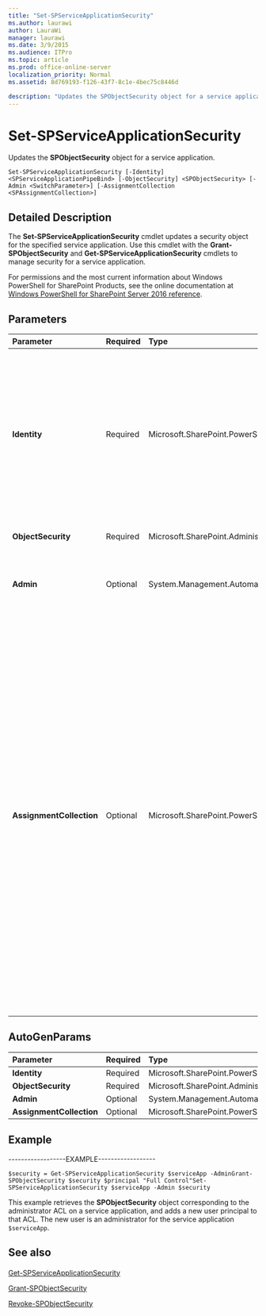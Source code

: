 ```yaml
---
title: "Set-SPServiceApplicationSecurity"
ms.author: laurawi
author: LauraWi
manager: laurawi
ms.date: 3/9/2015
ms.audience: ITPro
ms.topic: article
ms.prod: office-online-server
localization_priority: Normal
ms.assetid: 8d769193-f126-43f7-8c1e-4bec75c8446d

description: "Updates the SPObjectSecurity object for a service application."
---
```


# Set-SPServiceApplicationSecurity

Updates the **SPObjectSecurity** object for a service application. 
  
```
Set-SPServiceApplicationSecurity [-Identity] <SPServiceApplicationPipeBind> [-ObjectSecurity] <SPObjectSecurity> [-Admin <SwitchParameter>] [-AssignmentCollection <SPAssignmentCollection>]
```

## Detailed Description

The **Set-SPServiceApplicationSecurity** cmdlet updates a security object for the specified service application. Use this cmdlet with the **Grant-SPObjectSecurity** and **Get-SPServiceApplicationSecurity** cmdlets to manage security for a service application. 
  
For permissions and the most current information about Windows PowerShell for SharePoint Products, see the online documentation at [Windows PowerShell for SharePoint Server 2016 reference](https://go.microsoft.com/fwlink/p/?LinkId=671715).
  
## Parameters

|**Parameter**|**Required**|**Type**|**Description**|
|:-----|:-----|:-----|:-----|
|**Identity** <br/> |Required  <br/> |Microsoft.SharePoint.PowerShell.SPServiceApplicationPipeBind  <br/> |Specifies the service application that contains the **SPObjectSecurity** object to update.  <br/> The type must be a valid GUID, in the form 12345678-90ab-cdef-1234-567890bcdefgh; a valid name of a service application (for example, ServiceApp1); or an instance of a valid **SPServiceApplication** object.  <br/> |
|**ObjectSecurity** <br/> |Required  <br/> |Microsoft.SharePoint.Administration.AccessControl.SPObjectSecurity  <br/> |Specifies the **SPObjectSecurity** object to update.  <br/> |
|**Admin** <br/> |Optional  <br/> |System.Management.Automation.SwitchParameter  <br/> |Updates the access control list (ACL) that contains the administrators list of the service application.  <br/> |
|**AssignmentCollection** <br/> |Optional  <br/> |Microsoft.SharePoint.PowerShell.SPAssignmentCollection  <br/> |Manages objects for the purpose of proper disposal. Use of objects, such as **SPWeb** or **SPSite**, can use large amounts of memory and use of these objects in Windows PowerShell scripts requires proper memory management. Using the **SPAssignment** object, you can assign objects to a variable and dispose of the objects after they are needed to free up memory. When **SPWeb**, **SPSite**, or **SPSiteAdministration** objects are used, the objects are automatically disposed of if an assignment collection or the **Global** parameter is not used.  <br/> > [!NOTE]> When the **Global** parameter is used, all objects are contained in the global store. If objects are not immediately used, or disposed of by using the **Stop-SPAssignment** command, an out-of-memory scenario can occur.           |
   
## AutoGenParams

|**Parameter**|**Required**|**Type**|**Description**|
|:-----|:-----|:-----|:-----|
|**Identity** <br/> |Required  <br/> |Microsoft.SharePoint.PowerShell.SPServiceApplicationPipeBind  <br/> ||
|**ObjectSecurity** <br/> |Required  <br/> |Microsoft.SharePoint.Administration.AccessControl.SPObjectSecurity  <br/> ||
|**Admin** <br/> |Optional  <br/> |System.Management.Automation.SwitchParameter  <br/> ||
|**AssignmentCollection** <br/> |Optional  <br/> |Microsoft.SharePoint.PowerShell.SPAssignmentCollection  <br/> ||
   
## Example

------------------EXAMPLE------------------
  
```
$security = Get-SPServiceApplicationSecurity $serviceApp -AdminGrant-SPObjectSecurity $security $principal "Full Control"Set-SPServiceApplicationSecurity $serviceApp -Admin $security
```

This example retrieves the **SPObjectSecurity** object corresponding to the administrator ACL on a service application, and adds a new user principal to that ACL. The new user is an administrator for the service application  `$serviceApp`.
  
## See also

#### 

[Get-SPServiceApplicationSecurity](get-spserviceapplicationsecurity.md)
  
[Grant-SPObjectSecurity](grant-spobjectsecurity.md)
  
[Revoke-SPObjectSecurity](revoke-spobjectsecurity.md)

